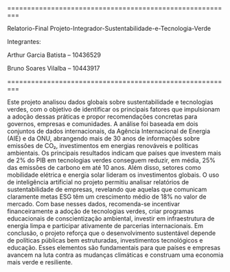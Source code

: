 =========================================================

Relatorio-Final
Projeto-Integrador-Sustentabilidade-e-Tecnologia-Verde

Integrantes: 

Arthur Garcia Batista – 10436529

Bruno Soares Vilalba –  10443917

=========================================================

Este projeto analisou dados globais sobre sustentabilidade e tecnologias verdes, com o objetivo de identificar os principais fatores que impulsionam a adoção dessas práticas e propor recomendações concretas para governos, empresas e comunidades. A análise foi baseada em dois conjuntos de dados internacionais, da Agência Internacional de Energia (AIE) e da ONU, abrangendo mais de 30 anos de informações sobre emissões de CO₂, investimentos em energias renováveis e políticas ambientais. Os principais resultados indicam que países que investem mais de 2% do PIB em tecnologias verdes conseguem reduzir, em média, 25% das emissões de carbono em até 10 anos. Além disso, setores como mobilidade elétrica e energia solar lideram os investimentos globais. O uso de inteligência artificial no projeto permitiu analisar relatórios de sustentabilidade de empresas, revelando que aquelas que comunicam claramente metas ESG têm um crescimento médio de 18% no valor de mercado. Com base nesses dados, recomenda-se incentivar financeiramente a adoção de tecnologias verdes, criar programas educacionais de conscientização ambiental, investir em infraestrutura de energia limpa e participar ativamente de parcerias internacionais. Em conclusão, o projeto reforça que o desenvolvimento sustentável depende de políticas públicas bem estruturadas, investimentos tecnológicos e educação. Esses elementos são fundamentais para que países e empresas avancem na luta contra as mudanças climáticas e construam uma economia mais verde e resiliente.
